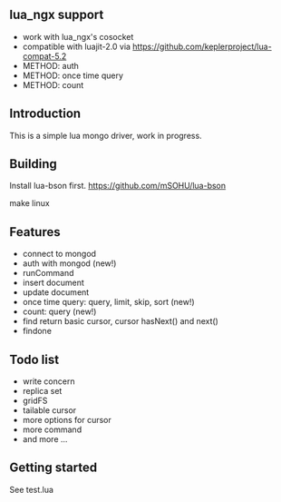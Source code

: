## lua_ngx support

* work with lua_ngx's cosocket
* compatible with luajit-2.0 via https://github.com/keplerproject/lua-compat-5.2
* METHOD: auth
* METHOD: once time query
* METHOD: count


## Introduction

This is a simple lua mongo driver, work in progress.


## Building

Install lua-bson first.
https://github.com/mSOHU/lua-bson

make linux


## Features

* connect to mongod
* auth with mongod (new!)
* runCommand
* insert document
* update document
* once time query: query, limit, skip, sort (new!)
* count: query (new!)
* find return basic cursor, cursor hasNext() and next()
* findone

## Todo list

* write concern
* replica set
* gridFS
* tailable cursor
* more options for cursor
* more command
* and more ...

## Getting started

See test.lua
